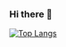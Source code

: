 ### Hi there 👋

[![Top Langs](https://github-readme-stats-kappa-lilac-89.vercel.app/api/top-langs/?username=hesamzkr&count-private=true)](https://github.com/anuraghazra/github-readme-stats)


<!--
**hesamzkr/hesamzkr** is a ✨ _special_ ✨ repository because its `README.md` (this file) appears on your GitHub profile.

Here are some ideas to get you started:

- 🔭 I’m currently working on ...
- 🌱 I’m currently learning ...
- 👯 I’m looking to collaborate on ...
- 🤔 I’m looking for help with ...
- 💬 Ask me about ...
- 📫 How to reach me: ...
- 😄 Pronouns: ...
- ⚡ Fun fact: ...
-->
